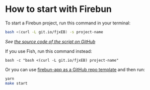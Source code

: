 # How to start with Firebun

To start a Firebun project, run this command in your terminal:

```bash
bash <(curl -L git.io/fjxEB) -s project-name
```

_See [the source code of the script on GitHub](https://git.io/fjxMW)_

If you use Fish, run this command instead:

```fish
bash -c "bash <(curl -L git.io/fjxEB) project-name"
```

Or you can use [firebun-app as a GitHub repo template](https://git.io/fjxME)
and then run:

```bash
yarn
make start
```
